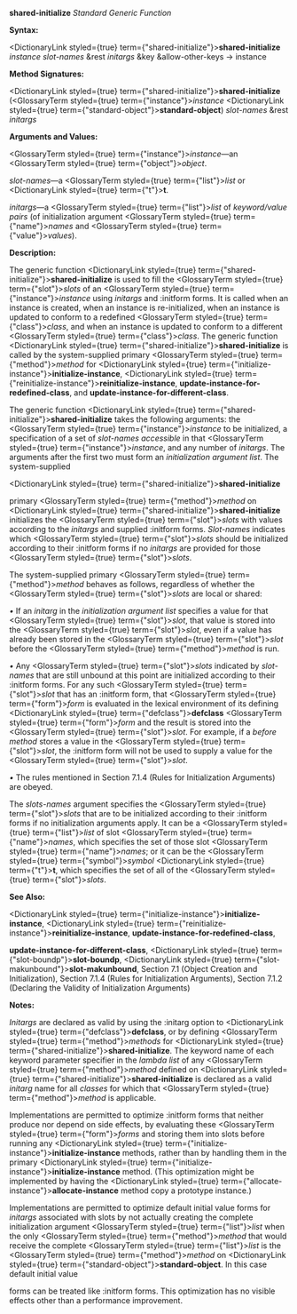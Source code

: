 **shared-initialize** *Standard Generic Function* 



**Syntax:** 



<DictionaryLink styled={true} term={"shared-initialize"}><b>shared-initialize</b></DictionaryLink> *instance slot-names* &amp;rest *initargs* &amp;key &amp;allow-other-keys → instance 



**Method Signatures:** 



<DictionaryLink styled={true} term={"shared-initialize"}><b>shared-initialize</b></DictionaryLink> (<GlossaryTerm styled={true} term={"instance"}><i>instance</i></GlossaryTerm> <DictionaryLink styled={true} term={"standard-object"}><b>standard-object</b></DictionaryLink>) *slot-names* &amp;rest *initargs* 



**Arguments and Values:** 



<GlossaryTerm styled={true} term={"instance"}><i>instance</i></GlossaryTerm>—an <GlossaryTerm styled={true} term={"object"}><i>object</i></GlossaryTerm>. 



*slot-names*—a <GlossaryTerm styled={true} term={"list"}><i>list</i></GlossaryTerm> or <DictionaryLink styled={true} term={"t"}><b>t</b></DictionaryLink>. 



*initargs*—a <GlossaryTerm styled={true} term={"list"}><i>list</i></GlossaryTerm> of *keyword/value pairs* (of initialization argument <GlossaryTerm styled={true} term={"name"}><i>names</i></GlossaryTerm> and <GlossaryTerm styled={true} term={"value"}><i>values</i></GlossaryTerm>). 



**Description:** 



The generic function <DictionaryLink styled={true} term={"shared-initialize"}><b>shared-initialize</b></DictionaryLink> is used to fill the <GlossaryTerm styled={true} term={"slot"}><i>slots</i></GlossaryTerm> of an <GlossaryTerm styled={true} term={"instance"}><i>instance</i></GlossaryTerm> using *initargs* and :initform forms. It is called when an instance is created, when an instance is re-initialized, when an instance is updated to conform to a redefined <GlossaryTerm styled={true} term={"class"}><i>class</i></GlossaryTerm>, and when an instance is updated to conform to a different <GlossaryTerm styled={true} term={"class"}><i>class</i></GlossaryTerm>. The generic function <DictionaryLink styled={true} term={"shared-initialize"}><b>shared-initialize</b></DictionaryLink> is called by the system-supplied primary <GlossaryTerm styled={true} term={"method"}><i>method</i></GlossaryTerm> for <DictionaryLink styled={true} term={"initialize-instance"}><b>initialize-instance</b></DictionaryLink>, <DictionaryLink styled={true} term={"reinitialize-instance"}><b>reinitialize-instance</b></DictionaryLink>, **update-instance-for-redefined-class**, and **update-instance-for-different-class**. 



The generic function <DictionaryLink styled={true} term={"shared-initialize"}><b>shared-initialize</b></DictionaryLink> takes the following arguments: the <GlossaryTerm styled={true} term={"instance"}><i>instance</i></GlossaryTerm> to be initialized, a specification of a set of *slot-names accessible* in that <GlossaryTerm styled={true} term={"instance"}><i>instance</i></GlossaryTerm>, and any number of *initargs*. The arguments after the first two must form an *initialization argument list*. The system-supplied 







 



 



<DictionaryLink styled={true} term={"shared-initialize"}><b>shared-initialize</b></DictionaryLink> 



primary <GlossaryTerm styled={true} term={"method"}><i>method</i></GlossaryTerm> on <DictionaryLink styled={true} term={"shared-initialize"}><b>shared-initialize</b></DictionaryLink> initializes the <GlossaryTerm styled={true} term={"slot"}><i>slots</i></GlossaryTerm> with values according to the *initargs* and supplied :initform forms. *Slot-names* indicates which <GlossaryTerm styled={true} term={"slot"}><i>slots</i></GlossaryTerm> should be initialized according to their :initform forms if no *initargs* are provided for those <GlossaryTerm styled={true} term={"slot"}><i>slots</i></GlossaryTerm>. 



The system-supplied primary <GlossaryTerm styled={true} term={"method"}><i>method</i></GlossaryTerm> behaves as follows, regardless of whether the <GlossaryTerm styled={true} term={"slot"}><i>slots</i></GlossaryTerm> are local or shared: 



*•* If an *initarg* in the *initialization argument list* specifies a value for that <GlossaryTerm styled={true} term={"slot"}><i>slot</i></GlossaryTerm>, that value is stored into the <GlossaryTerm styled={true} term={"slot"}><i>slot</i></GlossaryTerm>, even if a value has already been stored in the <GlossaryTerm styled={true} term={"slot"}><i>slot</i></GlossaryTerm> before the <GlossaryTerm styled={true} term={"method"}><i>method</i></GlossaryTerm> is run. 



*•* Any <GlossaryTerm styled={true} term={"slot"}><i>slots</i></GlossaryTerm> indicated by *slot-names* that are still unbound at this point are initialized according to their :initform forms. For any such <GlossaryTerm styled={true} term={"slot"}><i>slot</i></GlossaryTerm> that has an :initform form, that <GlossaryTerm styled={true} term={"form"}><i>form</i></GlossaryTerm> is evaluated in the lexical environment of its defining <DictionaryLink styled={true} term={"defclass"}><b>defclass</b></DictionaryLink> <GlossaryTerm styled={true} term={"form"}><i>form</i></GlossaryTerm> and the result is stored into the <GlossaryTerm styled={true} term={"slot"}><i>slot</i></GlossaryTerm>. For example, if a *before method* stores a value in the <GlossaryTerm styled={true} term={"slot"}><i>slot</i></GlossaryTerm>, the :initform form will not be used to supply a value for the <GlossaryTerm styled={true} term={"slot"}><i>slot</i></GlossaryTerm>. 



*•* The rules mentioned in Section 7.1.4 (Rules for Initialization Arguments) are obeyed. 



The *slots-names* argument specifies the <GlossaryTerm styled={true} term={"slot"}><i>slots</i></GlossaryTerm> that are to be initialized according to their :initform forms if no initialization arguments apply. It can be a <GlossaryTerm styled={true} term={"list"}><i>list</i></GlossaryTerm> of slot <GlossaryTerm styled={true} term={"name"}><i>names</i></GlossaryTerm>, which specifies the set of those slot <GlossaryTerm styled={true} term={"name"}><i>names</i></GlossaryTerm>; or it can be the <GlossaryTerm styled={true} term={"symbol"}><i>symbol</i></GlossaryTerm> <DictionaryLink styled={true} term={"t"}><b>t</b></DictionaryLink>, which specifies the set of all of the <GlossaryTerm styled={true} term={"slot"}><i>slots</i></GlossaryTerm>. 



**See Also:** 



<DictionaryLink styled={true} term={"initialize-instance"}><b>initialize-instance</b></DictionaryLink>, <DictionaryLink styled={true} term={"reinitialize-instance"}><b>reinitialize-instance</b></DictionaryLink>, **update-instance-for-redefined-class**, 



**update-instance-for-different-class**, <DictionaryLink styled={true} term={"slot-boundp"}><b>slot-boundp</b></DictionaryLink>, <DictionaryLink styled={true} term={"slot-makunbound"}><b>slot-makunbound</b></DictionaryLink>, Section 7.1 (Object Creation and Initialization), Section 7.1.4 (Rules for Initialization Arguments), Section 7.1.2 (Declaring the Validity of Initialization Arguments) 



**Notes:** 



*Initargs* are declared as valid by using the :initarg option to <DictionaryLink styled={true} term={"defclass"}><b>defclass</b></DictionaryLink>, or by defining <GlossaryTerm styled={true} term={"method"}><i>methods</i></GlossaryTerm> for <DictionaryLink styled={true} term={"shared-initialize"}><b>shared-initialize</b></DictionaryLink>. The keyword name of each keyword parameter specifier in the *lambda list* of any <GlossaryTerm styled={true} term={"method"}><i>method</i></GlossaryTerm> defined on <DictionaryLink styled={true} term={"shared-initialize"}><b>shared-initialize</b></DictionaryLink> is declared as a valid *initarg* name for all *classes* for which that <GlossaryTerm styled={true} term={"method"}><i>method</i></GlossaryTerm> is applicable. 



Implementations are permitted to optimize :initform forms that neither produce nor depend on side effects, by evaluating these <GlossaryTerm styled={true} term={"form"}><i>forms</i></GlossaryTerm> and storing them into slots before running any <DictionaryLink styled={true} term={"initialize-instance"}><b>initialize-instance</b></DictionaryLink> methods, rather than by handling them in the primary <DictionaryLink styled={true} term={"initialize-instance"}><b>initialize-instance</b></DictionaryLink> method. (This optimization might be implemented by having the <DictionaryLink styled={true} term={"allocate-instance"}><b>allocate-instance</b></DictionaryLink> method copy a prototype instance.) 



Implementations are permitted to optimize default initial value forms for *initargs* associated with slots by not actually creating the complete initialization argument <GlossaryTerm styled={true} term={"list"}><i>list</i></GlossaryTerm> when the only <GlossaryTerm styled={true} term={"method"}><i>method</i></GlossaryTerm> that would receive the complete <GlossaryTerm styled={true} term={"list"}><i>list</i></GlossaryTerm> is the <GlossaryTerm styled={true} term={"method"}><i>method</i></GlossaryTerm> on <DictionaryLink styled={true} term={"standard-object"}><b>standard-object</b></DictionaryLink>. In this case default initial value 



forms can be treated like :initform forms. This optimization has no visible effects other than a performance improvement. 







 



 



